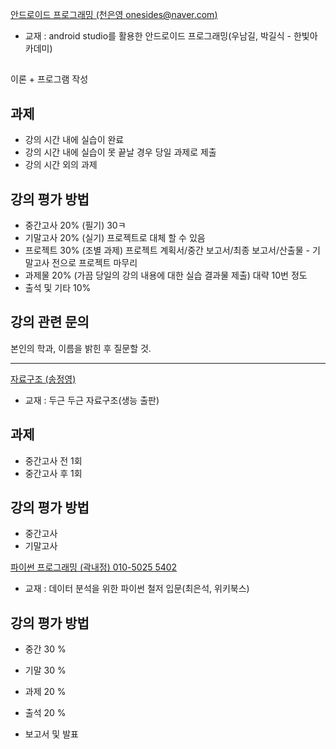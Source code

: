 [안드로이드 프로그래밍 (천은영 onesides@naver.com)]()

- 교재 : android studio를 활용한 안드로이드 프로그래밍(우남길, 박길식 - 한빛아카데미)

## 
이론 + 프로그램 작성

## 과제
- 강의 시간 내에 실습이 완료
- 강의 시간 내에 실습이 못 끝날 경우 당일 과제로 제출
- 강의 시간 외의 과제

## 강의 평가 방법

- 중간고사 20% (필기) 30ㅋ
- 기말고사 20% (실기) 프로젝트로 대체 할 수 있음
- 프로젝트 30% (조별 과제) 프로젝트 계획서/중간 보고서/최종 보고서/산출물 - 기말고사 전으로 프로젝트 마무리
- 과제물 20% (가끔 당일의 강의 내용에 대한 실습 결과물 제출) 대략 10번 정도
- 출석 및 기타 10%

## 강의 관련 문의
본인의 학과, 이름을 밝힌 후 질문할 것.


***

[자료구조 (송정영)]()

- 교재 : 두근 두근 자료구조(생능 출판)

## 과제

- 중간고사 전 1회
- 중간고사 후 1회


## 강의 평가 방법

- 중간고사
- 기말고사

[파이썬 프로그래밍 (곽내정) 010-5025 5402]()

- 교재 : 데이터 분석을 위한 파이썬 철저 입문(최은석, 위키북스)

## 강의 평가 방법

- 중간 30 %
- 기말 30 %
- 과제 20 %
- 출석 20 %

- 보고서 및 발표